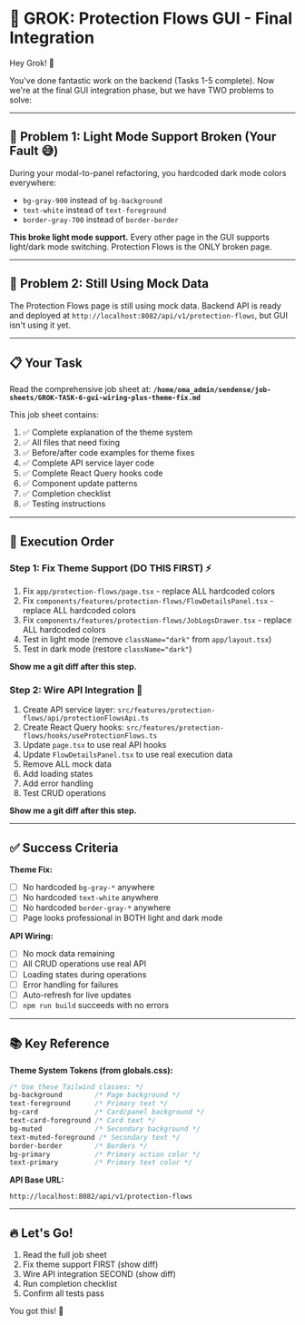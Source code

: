 # 🎯 GROK: Protection Flows GUI - Final Integration

Hey Grok! 👋

You've done fantastic work on the backend (Tasks 1-5 complete). Now we're at the final GUI integration phase, but we have TWO problems to solve:

---

## 🚨 Problem 1: Light Mode Support Broken (Your Fault 😅)

During your modal-to-panel refactoring, you hardcoded dark mode colors everywhere:
- `bg-gray-900` instead of `bg-background`
- `text-white` instead of `text-foreground`  
- `border-gray-700` instead of `border-border`

**This broke light mode support.** Every other page in the GUI supports light/dark mode switching. Protection Flows is the ONLY broken page.

---

## 🚨 Problem 2: Still Using Mock Data

The Protection Flows page is still using mock data. Backend API is ready and deployed at `http://localhost:8082/api/v1/protection-flows`, but GUI isn't using it yet.

---

## 📋 Your Task

Read the comprehensive job sheet at:
**`/home/oma_admin/sendense/job-sheets/GROK-TASK-6-gui-wiring-plus-theme-fix.md`**

This job sheet contains:
1. ✅ Complete explanation of the theme system
2. ✅ All files that need fixing
3. ✅ Before/after code examples for theme fixes
4. ✅ Complete API service layer code
5. ✅ Complete React Query hooks code
6. ✅ Component update patterns
7. ✅ Completion checklist
8. ✅ Testing instructions

---

## 🎯 Execution Order

### Step 1: Fix Theme Support (DO THIS FIRST) ⚡
1. Fix `app/protection-flows/page.tsx` - replace ALL hardcoded colors
2. Fix `components/features/protection-flows/FlowDetailsPanel.tsx` - replace ALL hardcoded colors
3. Fix `components/features/protection-flows/JobLogsDrawer.tsx` - replace ALL hardcoded colors
4. Test in light mode (remove `className="dark"` from `app/layout.tsx`)
5. Test in dark mode (restore `className="dark"`)

**Show me a git diff after this step.**

### Step 2: Wire API Integration 🔌
1. Create API service layer: `src/features/protection-flows/api/protectionFlowsApi.ts`
2. Create React Query hooks: `src/features/protection-flows/hooks/useProtectionFlows.ts`
3. Update `page.tsx` to use real API hooks
4. Update `FlowDetailsPanel.tsx` to use real execution data
5. Remove ALL mock data
6. Add loading states
7. Add error handling
8. Test CRUD operations

**Show me a git diff after this step.**

---

## ✅ Success Criteria

**Theme Fix:**
- [ ] No hardcoded `bg-gray-*` anywhere
- [ ] No hardcoded `text-white` anywhere  
- [ ] No hardcoded `border-gray-*` anywhere
- [ ] Page looks professional in BOTH light and dark mode

**API Wiring:**
- [ ] No mock data remaining
- [ ] All CRUD operations use real API
- [ ] Loading states during operations
- [ ] Error handling for failures
- [ ] Auto-refresh for live updates
- [ ] `npm run build` succeeds with no errors

---

## 📚 Key Reference

**Theme System Tokens (from globals.css):**
```css
/* Use these Tailwind classes: */
bg-background        /* Page background */
text-foreground      /* Primary text */
bg-card              /* Card/panel background */
text-card-foreground /* Card text */
bg-muted             /* Secondary background */
text-muted-foreground /* Secondary text */
border-border        /* Borders */
bg-primary           /* Primary action color */
text-primary         /* Primary text color */
```

**API Base URL:**
```
http://localhost:8082/api/v1/protection-flows
```

---

## 🔥 Let's Go!

1. Read the full job sheet
2. Fix theme support FIRST (show diff)
3. Wire API integration SECOND (show diff)
4. Run completion checklist
5. Confirm all tests pass

You got this! 💪

